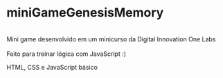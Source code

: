 # miniGameGenesisMemory
<br/>
Mini game desenvolvido em um minicurso da Digital Innovation One Labs
<br/> <br/>
Feito para treinar lógica com JavaScript :)

HTML, CSS e JavaScript básico
